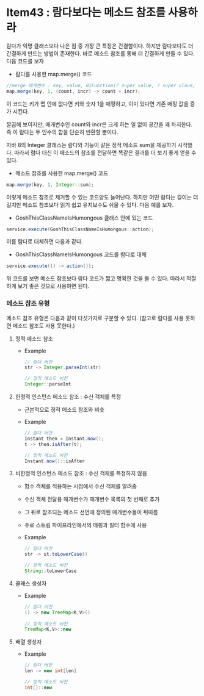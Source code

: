 # Item43 : 람다보다는 메소드  참조를  사용하라

람다가 익명 클래스보다 나은 점 중 가장 큰 특징은 간결함이다. 하지만 람다보다도 더 간결하게 만드는 방법이 존재한다. 바로 메소드 참조를 통해 더 간결하게 만들 수 있다. 다음 코드를 보자

* 람다를 사용한  map.merge() 코드

 ```java
 //merge 매개변수 : key, value, BiFunction(? super value, ? super vlaue, ? extends value,)
 map.merge(key, 1, (count, incr) -> count + incr);
 ```

이  코드는 키가 맵 안에 없다면 키와 숫자 1을 매핑하고, 이미 있다면 기존 매핑 값을 증가 시킨다.

깔끔해 보이지만, 매개변수인 count와 incr은 크게 하는 일 없이 공간을 꽤 차지한다. 즉 이 람다는 두 인수의 합을 단순히 반환할 뿐이다.

자바 8의 Integer 클래스는 람다와 기능이 같은 정적 메소드 sum을 제공하기 시작했다. 따라서 람다 대신 이 메소드의 참조를 전달하면 똑같은 결과를 더 보기 좋게 얻을 수 있다.

* 메소드 참조를 사용한 map.merge() 코드

```java
map.merge(key, 1, Integer::sum);
```

이렇게 메소드 참조로 제거할 수 있는 코드양도 늘어난다. 하지만 어떤 람다는 길이는 더 길지만 메소드 참조보다 읽기 쉽고  유지보수도 쉬울 수 있다. 다음 예를 보자.

* GoshThisClassNameIsHumongous 클래스 안에 있는 코드

 ```java
 service.execute(GoshThisClassNameIsHumongous::action);
 ```

이를 람다로 대체하면 다음과 같다.

* GoshThisClassNameIsHumongous 코드를 람다로 대체

```java
service.execute(() -> action());
```

위 코드를 보면 메소드 참조보다 람다 코드가 짧고 명확한 것을 볼 수 있다. 따라서 적절하게 보기 좋은 것으로 사용하면 된다.



###  메소드 참조 유형

메소드 참조 유형은 다음과 같이 다섯가지로 구분할 수 있다. (참고로 람다를 사용 못하면 메소드 참조도 사용 못한다.)

1. 정적 메소드 참조

   * Example

     ```java
     // 람다 버전
     str -> Integer.parseInt(str)
     
     // 정적 메소드 버전
     Integer::parseInt
     ```

     

2. 한정적 인스턴스 메소드 참조 :  수신 객체를 특정

   * 근본적으로  정적 메소드 참조와 비슷

   * Example

     ```java
     // 람다 버전
     Instant then = Instant.now();
     t -> then.isAfter(t);
     
     // 정적 메소드 버전
     Instant.now()::isAfter
     ```

     

3. 비한정적 인스턴스 메소드 참조 : 수신 객체를 특정하지 않음

   * 함수 객체를 적용하는 시점에서 수신 객체를 알려줌

   * 수신 객체 전달용 매개변수가 매개변수 목록의 첫 번째로 추가

   * 그 뒤로 참조되는 메소드 선언에 정의된 매개변수들이 뒤따름

   * 주로 스트림 파이프라인에서의 매핑과 필터 함수에 사용

   * Example

     ```java
     // 람다 버전
     str -> st.toLowerCase()
     
     // 정적 메소드 버전
     String::toLowerCase
     ```

     

4. 클래스 생성자

   * Example

     ```java
     // 람다 버전
     () -> new TreeMap<K,V>()
       
     // 정적 메소드 버전
     TreeMap<K,V>::new
     ```

     

5. 배열 생성자

   * Example

     ```java
     // 람다 버전
     len -> new int[len]
     
     // 정적 메소드 버전
     int[]::new
     ```

